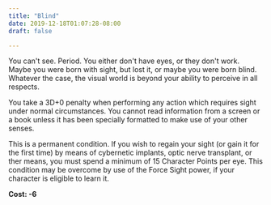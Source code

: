 ```yaml
---
title: "Blind"
date: 2019-12-18T01:07:28-08:00
draft: false

---
```


You can't see. Period. You either don't have eyes, or they don't work. Maybe you were born with sight, but lost it, or maybe you were born blind. Whatever the case, the visual world is beyond your ability to perceive in all respects.

You take a 3D+0 penalty when performing any action which requires sight under normal circumstances. You cannot read information from a screen or a book unless it has been specially formatted to make use of your other senses.

This is a permanent condition. If you wish to regain your sight (or gain it for the first time) by means of cybernetic implants, optic nerve transplant, or ther means, you must spend a minimum of 15 Character Points per eye. This condition may be overcome by use of the Force Sight power, if your character is eligible to learn it.

**Cost: -6**